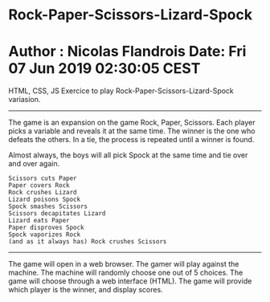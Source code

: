 # Rock-Paper-Scissors-Lizard-Spock
Author : Nicolas Flandrois
Date: Fri 07 Jun 2019 02:30:05 CEST 
===============================================

HTML, CSS, JS Exercice to play Rock-Paper-Scissors-Lizard-Spock variasion.

-----------------------------------------------
The game is an expansion on the game Rock, Paper, Scissors. Each player picks a variable and reveals it at the same time. The winner is the one who defeats the others. In a tie, the process is repeated until a winner is found.

Almost always, the boys will all pick Spock at the same time and tie over and over again.

	Scissors cuts Paper
	Paper covers Rock
	Rock crushes Lizard
	Lizard poisons Spock
	Spock smashes Scissors
	Scissors decapitates Lizard
	Lizard eats Paper
	Paper disproves Spock
	Spock vaporizes Rock
	(and as it always has) Rock crushes Scissors

-----------------------------------------------
The game will open in a web browser.
The gamer will play against the machine.
The machine will randomly choose one out of 5 choices.
The game will choose through a web interface (HTML).
The game will provide which player is the winner, and display scores.
